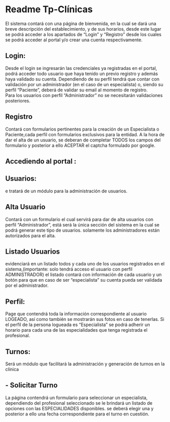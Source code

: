 # Readme Tp-Clínicas

El sistema contará con una página de bienvenida, en la cual se dará una breve descripción del establecimiento, y de sus horarios, desde este lugar se podrá acceder a los apartados de “Login” y “Registro” desde los cuales se podrá acceder al portal y/o crear una cuenta respectivamente.

## Login:

Desde el login se ingresarán las credenciales ya registradas en el portal, podrá acceder todo usuario que haya tenido un previo registro y además haya validado su cuenta.
Dependiendo de su perfil tendrá que contar con validación por un administrador (en el caso de un especialista) o, siendo su perfil “Paciente”, deberá de validar su email al momento de registro.  
Para los usuarios con perfil “Administrador” no se necesitarán validaciones posteriores.

## Registro

Contará con formularios pertinentes para la creación de un Especialista o Paciente,cada perfil con formularios exclusivos para la entidad. A la hora de dar el alta de un usuario, se deberan de completar TODOS los campos del formulario y posterior a ello ACEPTAR el captcha formulado por google.

## Accediendo al portal :

## Usuarios:

e tratará de un módulo para la administración de usuarios.

## Alta Usuario

Contará con un formulario el cual servirá para dar de alta usuarios con perfil “Administrador”, está será la única sección del sistema en la cual se podrá generar este tipo de usuarios. solamente los administradores están autorizados para el alta.

## Listado Usuarios

evidenciará en un listado todos y cada uno de los usuarios registrados en el sistema,(importante: solo tendrá acceso el usuario con perfil ADMINISTRADOR) el listado contará con información de cada usuario y un botón para que en caso de ser “especialista” su cuenta pueda ser validada por el administrador.

## Perfil:

Page que contendrá toda la información correspondiente al usuario LOGEADO, así como también se mostrarán sus fotos en caso de tenerlas.
Si el perfil de la persona logueada es “Especialista” se podrá adherir un horario para cada una de las especialidades que tenga registrada el profesional.

## Turnos:

Será un módulo que facilitará la administración y generación de turnos en la clínica

## - Solicitar Turno

La página contendrá un formulario para seleccionar un especialista, dependiendo del profesional seleccionado se le brindará un listado de opciones con las ESPECIALIDADES disponibles. se deberá elegir una y posterior a ello una fecha correspondiente para el turno en cuestión.
